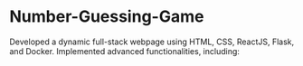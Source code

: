 # Number-Guessing-Game
Developed a dynamic full-stack webpage using HTML, CSS, ReactJS, Flask, and Docker. Implemented advanced functionalities, including:
